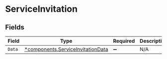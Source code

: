 # ServiceInvitation


## Fields

| Field                                                                                 | Type                                                                                  | Required                                                                              | Description                                                                           |
| ------------------------------------------------------------------------------------- | ------------------------------------------------------------------------------------- | ------------------------------------------------------------------------------------- | ------------------------------------------------------------------------------------- |
| `Data`                                                                                | [*components.ServiceInvitationData](../../models/components/serviceinvitationdata.md) | :heavy_minus_sign:                                                                    | N/A                                                                                   |